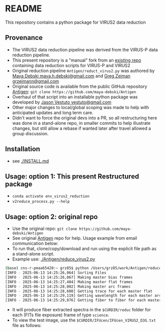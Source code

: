 # README

This repository contains a python package for VIRUS2 data reduction

## Provenance

- The VIRUS2 data reduction pipeline was derived from the VIRUS-P data reduction pipeline.
- This present repository is a "manual" fork from an [existing repo](https://github.com/maya-debski/Antigen) containing data reduction scripts for VIRUS-P and VIRUS2
- Original reduction pipeline `Antigen/reduct_virus2.py` was authored by [Maya Debski <maya.h.debski@gmail.com>](https://github.com/maya-debski) and [Greg Zeiman <grzeimann@gmail.com>](https://github.com/grzeimann)
- Original source code is available from the public GitHub repository [Antigen](https://github.com/maya-debski/Antigen): `git clone https://github.com/maya-debski/Antigen`
- Overhaul of that script into an installable python package was developed by [Jason Vestuto <vestuto@gmail.com>](https://github.com/vestuto)
- Other major changes to local/global scoping was made to help with anticipated updates and long term care.
- Didn't want to force the original devs into a PR, so all restructuring here was done in a stand-alone repo, in smaller commits to help illustrate changes, but still allow a rebase if wanted later after travel allowed a group discussion. 


## Installation

- see [./INSTALL.md](./INSTALL.md)

## Usage: option 1: This present Restructured package 

- `conda activate env_virus2_reduction`
- `v2reduce_process.py --help`

## Usage: option 2: original repo

- Use the original repo: `git clone https://github.com/maya-debski/Antigen`
- See original [Antigen](https://github.com/maya-debski/Antigen) repo for help. Usage example from email communication below:
- To run that, clone/copy/download and run using the explicit file path as a stand-alone script.
- Example use: [./Antigen/reduce_virus2.py](./Antigen/reduce_virus2.py)
```bash
(base) cns-r-pmaa65420:~ grz85$ python /Users/grz85/work/Antigen/reduce_virus2.py /Users/grz85/work/v2_data/ /Users/grz85/work/v2_data/reduc -ra
[INFO - 2025-06-13 14:25:26,064] Sorting Files
[INFO - 2025-06-13 14:25:26,067] Making master bias frames
[INFO - 2025-06-13 14:25:27,404] Making master flat frames
[INFO - 2025-06-13 14:25:28,002] Making master arc frames
[INFO - 2025-06-13 14:25:28,600] Getting trace for each master flat
[INFO - 2025-06-13 14:25:29,119] Getting wavelength for each master arc
[INFO - 2025-06-13 14:25:29,876] Getting fiber to fiber for each master domeFlat
```
- It will produce fiber extracted spectra in the `$CURDIR/reduc` folder for each (FITs file exposure) frame of type `science`.  
- To view the test image, use the `$CURDIR/IFUcen/IFUcen_VIRUS2_D3G.txt` file as follows:
